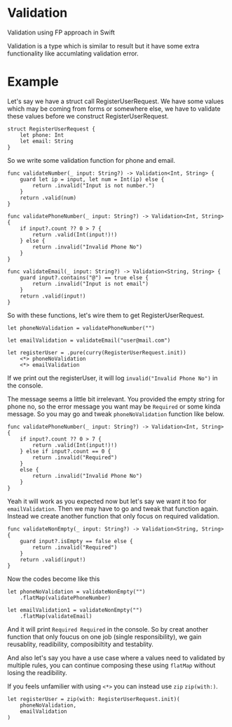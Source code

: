 # Validation
Validation using FP approach in Swift

Validation is a type which is similar to result but it have some extra functionality like accumlating validation error.

# Example 
Let's say we have a struct call RegisterUserRequest. We have some values which may be coming from forms or somewhere else, we have to validate these values before we construct RegisterUserRequest. 

```
struct RegisterUserRequest {
    let phone: Int
    let email: String
}
```

So we write some validation function for phone and email. 

```
func validateNumber(_ input: String?) -> Validation<Int, String> {
    guard let ip = input, let num = Int(ip) else {
        return .invalid("Input is not number.")
    }
    return .valid(num)
}

func validatePhoneNumber(_ input: String?) -> Validation<Int, String> {
    if input?.count ?? 0 > 7 {
        return .valid(Int(input!)!)
    } else {
        return .invalid("Invalid Phone No")
    }
}

func validateEmail(_ input: String?) -> Validation<String, String> {
    guard input?.contains("@") == true else {
        return .invalid("Input is not email")
    }
    return .valid(input!)
}
```
So with these functions, let's wire them to get RegisterUserRequest. 
```
let phoneNoValidation = validatePhoneNumber("")
    
let emailValidation = validateEmail("user@mail.com")

let registerUser = .pure(curry(RegisterUserRequest.init))
    <*> phoneNoValidation
    <*> emailValidation

```
If we print out the registerUser, it will log `invalid("Invalid Phone No")` in the console.

The message seems a little bit irrelevant. You provided the empty string for phone no, so the error message you want may be `Required` or some kinda message. So you may go and tweak `phoneNoValidation` function like below.

```
func validatePhoneNumber(_ input: String?) -> Validation<Int, String> {
    if input?.count ?? 0 > 7 {
        return .valid(Int(input!)!)
    } else if input?.count == 0 {
        return .invalid("Required")
    }
    else {
        return .invalid("Invalid Phone No")
    }
}
```

Yeah it will work as you expected now but let's say we want it too for `emailValidation`. Then we may have to go and tweak that function again. Instead we create another function that only focus on required validation. 

```
func validateNonEmpty(_ input: String?) -> Validation<String, String> {
    guard input?.isEmpty == false else {
        return .invalid("Required")
    }
    return .valid(input!)
}
```

Now the codes become like this 

```
let phoneNoValidation = validateNonEmpty("")
    .flatMap(validatePhoneNumber)
    
let emailValidation1 = validateNonEmpty("")
    .flatMap(validateEmail)
```

And it will print `Required Required` in the console. So by creat another function that only foucus on one job (single responsibility), we gain reusablity, readibility, composibiltity and testablity. 

And also let's say you have a use case where a values need to validated by multiple rules, you can continue composing these using `flatMap` without losing the readibility.

If you feels unfamilier with using `<*>` you can instead use `zip` `zip(with:)`.

```
let registerUser = zip(with: RegisterUserRequest.init)(
    phoneNoValidation,
    emailValidation
)
```

